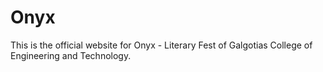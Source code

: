 # Onyx
This is the official website for Onyx - Literary Fest of Galgotias College of Engineering and Technology. 
